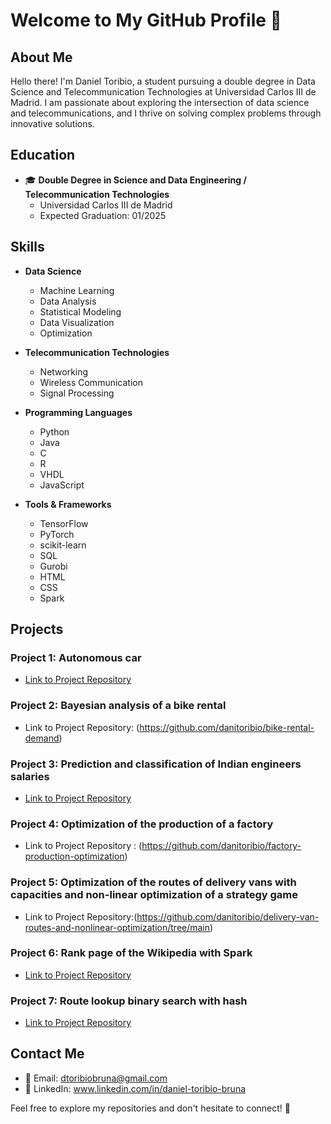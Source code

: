 # Welcome to My GitHub Profile 👋

## About Me

Hello there! I'm Daniel Toribio, a student pursuing a double degree in Data Science and Telecommunication Technologies at Universidad Carlos III de Madrid. I am passionate about exploring the intersection of data science and telecommunications, and I thrive on solving complex problems through innovative solutions.

## Education

- 🎓 **Double Degree in Science and Data Engineering / Telecommunication Technologies**
  - Universidad Carlos III de Madrid
  - Expected Graduation: 01/2025

## Skills

- **Data Science**
  - Machine Learning
  - Data Analysis
  - Statistical Modeling
  - Data Visualization
  - Optimization

- **Telecommunication Technologies**
  - Networking
  - Wireless Communication
  - Signal Processing

- **Programming Languages**
  - Python
  - Java
  - C
  - R
  - VHDL
  - JavaScript

- **Tools & Frameworks**
  - TensorFlow
  - PyTorch
  - scikit-learn
  - SQL
  - Gurobi
  - HTML
  - CSS
  - Spark

## Projects

### Project 1: Autonomous car
- [Link to Project Repository](#)

### Project 2: Bayesian analysis of a bike rental
- Link to Project Repository: (https://github.com/danitoribio/bike-rental-demand)

### Project 3: Prediction and classification of Indian engineers salaries 
- [Link to Project Repository](#)

### Project 4: Optimization of the production of a factory
- Link to Project Repository : (https://github.com/danitoribio/factory-production-optimization)

### Project 5: Optimization of the routes of delivery vans with capacities and non-linear optimization of a strategy game
- Link to Project Repository:(https://github.com/danitoribio/delivery-van-routes-and-nonlinear-optimization/tree/main)

### Project 6: Rank page of the Wikipedia with Spark
- [Link to Project Repository](#)

### Project 7: Route lookup binary search with hash
- [Link to Project Repository](#)

## Contact Me

- 📧 Email: dtoribiobruna@gmail.com
- 💼 LinkedIn: www.linkedin.com/in/daniel-toribio-bruna

Feel free to explore my repositories and don't hesitate to connect! 🚀
